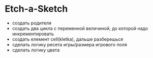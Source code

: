 # Etch-a-Sketch

- создать родителя
- создать два цикла с переменной величиной, до которой надо инкрементировать
- создать елемент cell(kletka), дальше разберешься
- сделать логику ресета игры/размера игрового поля
- сделать логику цвета